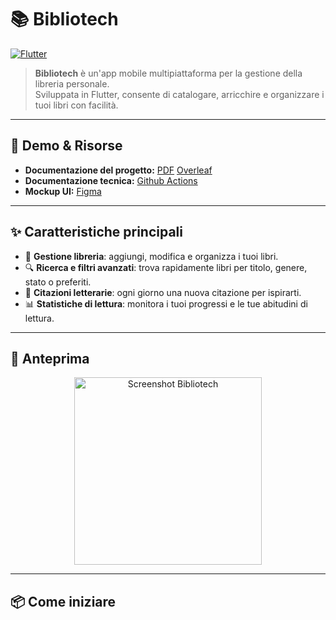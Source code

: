 # 📚 Bibliotech

[![Flutter](https://img.shields.io/badge/flutter-v3.19.6-blue?logo=flutter)](https://flutter.dev/)

> **Bibliotech** è un'app mobile multipiattaforma per la gestione della libreria personale.  
> Sviluppata in Flutter, consente di catalogare, arricchire e organizzare i tuoi libri con facilità.

---

## 🚀 Demo & Risorse

- **Documentazione del progetto:** [PDF](/docs/) [Overleaf](https://www.overleaf.com/read/ryzhknrbptmc#f3aa6c)
- **Documentazione tecnica:** [Github Actions](https://emanueletocci.github.io/Bibliotech/)
- **Mockup UI:** [Figma](https://www.figma.com/design/QSPCMmoPRzGiIP1bdn78C8/Mobile-Programming?node-id=0-1&t=kzEEztlGSt7d5SN1-1)

---

## ✨ Caratteristiche principali

- 📖 **Gestione libreria**: aggiungi, modifica e organizza i tuoi libri.
- 🔍 **Ricerca e filtri avanzati**: trova rapidamente libri per titolo, genere, stato o preferiti.
- 💬 **Citazioni letterarie**: ogni giorno una nuova citazione per ispirarti.
- 📊 **Statistiche di lettura**: monitora i tuoi progressi e le tue abitudini di lettura.


---

## 📱 Anteprima

<p align="center">
  <img src="assets/images/mockups/Aggiungi%20libro.jpg" alt="Screenshot Bibliotech" width="300"/>
</p>

---


## 📦 Come iniziare

